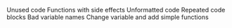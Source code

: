 Unused code
Functions with side effects
Unformatted code
Repeated code blocks
Bad variable names
Change variable and add simple functions